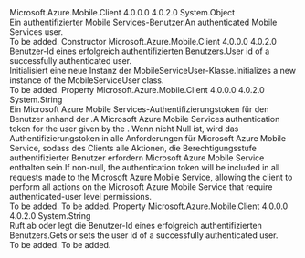 <Type Name="MobileServiceUser" FullName="Microsoft.WindowsAzure.MobileServices.MobileServiceUser">
  <TypeSignature Language="C#" Value="public class MobileServiceUser" />
  <TypeSignature Language="ILAsm" Value=".class public auto ansi beforefieldinit MobileServiceUser extends System.Object" />
  <TypeSignature Language="DocId" Value="T:Microsoft.WindowsAzure.MobileServices.MobileServiceUser" />
  <TypeSignature Language="VB.NET" Value="Public Class MobileServiceUser" />
  <TypeSignature Language="F#" Value="type MobileServiceUser = class" />
  <AssemblyInfo>
    <AssemblyName>Microsoft.Azure.Mobile.Client</AssemblyName>
    <AssemblyVersion>4.0.0.0</AssemblyVersion>
    <AssemblyVersion>4.0.2.0</AssemblyVersion>
  </AssemblyInfo>
  <Base>
    <BaseTypeName>System.Object</BaseTypeName>
  </Base>
  <Interfaces />
  <Docs>
    <summary>
            <span data-ttu-id="1d2f3-101">Ein authentifizierter Mobile Services-Benutzer.</span><span class="sxs-lookup"><span data-stu-id="1d2f3-101">An authenticated Mobile Services user.</span></span>
            </summary>
    <remarks>To be added.</remarks>
  </Docs>
  <Members>
    <Member MemberName=".ctor">
      <MemberSignature Language="C#" Value="public MobileServiceUser (string userId);" />
      <MemberSignature Language="ILAsm" Value=".method public hidebysig specialname rtspecialname instance void .ctor(string userId) cil managed" />
      <MemberSignature Language="DocId" Value="M:Microsoft.WindowsAzure.MobileServices.MobileServiceUser.#ctor(System.String)" />
      <MemberSignature Language="VB.NET" Value="Public Sub New (userId As String)" />
      <MemberSignature Language="F#" Value="new Microsoft.WindowsAzure.MobileServices.MobileServiceUser : string -&gt; Microsoft.WindowsAzure.MobileServices.MobileServiceUser" Usage="new Microsoft.WindowsAzure.MobileServices.MobileServiceUser userId" />
      <MemberType>Constructor</MemberType>
      <AssemblyInfo>
        <AssemblyName>Microsoft.Azure.Mobile.Client</AssemblyName>
        <AssemblyVersion>4.0.0.0</AssemblyVersion>
        <AssemblyVersion>4.0.2.0</AssemblyVersion>
      </AssemblyInfo>
      <Parameters>
        <Parameter Name="userId" Type="System.String" />
      </Parameters>
      <Docs>
        <param name="userId">
            <span data-ttu-id="1d2f3-102">Benutzer-Id eines erfolgreich authentifizierten Benutzers.</span><span class="sxs-lookup"><span data-stu-id="1d2f3-102">User id of a successfully authenticated user.</span></span>
            </param>
        <summary>
            <span data-ttu-id="1d2f3-103">Initialisiert eine neue Instanz der MobileServiceUser-Klasse.</span><span class="sxs-lookup"><span data-stu-id="1d2f3-103">Initializes a new instance of the MobileServiceUser class.</span></span>
            </summary>
        <remarks>To be added.</remarks>
      </Docs>
    </Member>
    <Member MemberName="MobileServiceAuthenticationToken">
      <MemberSignature Language="C#" Value="public virtual string MobileServiceAuthenticationToken { get; set; }" />
      <MemberSignature Language="ILAsm" Value=".property instance string MobileServiceAuthenticationToken" />
      <MemberSignature Language="DocId" Value="P:Microsoft.WindowsAzure.MobileServices.MobileServiceUser.MobileServiceAuthenticationToken" />
      <MemberSignature Language="VB.NET" Value="Public Overridable Property MobileServiceAuthenticationToken As String" />
      <MemberSignature Language="F#" Value="member this.MobileServiceAuthenticationToken : string with get, set" Usage="Microsoft.WindowsAzure.MobileServices.MobileServiceUser.MobileServiceAuthenticationToken" />
      <MemberType>Property</MemberType>
      <AssemblyInfo>
        <AssemblyName>Microsoft.Azure.Mobile.Client</AssemblyName>
        <AssemblyVersion>4.0.0.0</AssemblyVersion>
        <AssemblyVersion>4.0.2.0</AssemblyVersion>
      </AssemblyInfo>
      <ReturnValue>
        <ReturnType>System.String</ReturnType>
      </ReturnValue>
      <Docs>
        <summary>
            <span data-ttu-id="1d2f3-104">Ein Microsoft Azure Mobile Services-Authentifizierungstoken für den Benutzer anhand der <see cref="P:Microsoft.WindowsAzure.MobileServices.MobileServiceUser.UserId" />.</span><span class="sxs-lookup"><span data-stu-id="1d2f3-104">A Microsoft Azure Mobile Services authentication token for the user given by the <see cref="P:Microsoft.WindowsAzure.MobileServices.MobileServiceUser.UserId" />.</span></span> <span data-ttu-id="1d2f3-105">Wenn nicht Null ist, wird das Authentifizierungstoken in alle Anforderungen für Microsoft Azure Mobile Service, sodass des Clients alle Aktionen, die Berechtigungsstufe authentifizierter Benutzer erfordern Microsoft Azure Mobile Service enthalten sein.</span><span class="sxs-lookup"><span data-stu-id="1d2f3-105">If non-null, the authentication token will be included in all requests made to the Microsoft Azure Mobile Service, allowing the client to perform all actions on the Microsoft Azure Mobile Service that require authenticated-user level permissions.</span></span>
            </summary>
        <value>To be added.</value>
        <remarks>To be added.</remarks>
      </Docs>
    </Member>
    <Member MemberName="UserId">
      <MemberSignature Language="C#" Value="public virtual string UserId { get; set; }" />
      <MemberSignature Language="ILAsm" Value=".property instance string UserId" />
      <MemberSignature Language="DocId" Value="P:Microsoft.WindowsAzure.MobileServices.MobileServiceUser.UserId" />
      <MemberSignature Language="VB.NET" Value="Public Overridable Property UserId As String" />
      <MemberSignature Language="F#" Value="member this.UserId : string with get, set" Usage="Microsoft.WindowsAzure.MobileServices.MobileServiceUser.UserId" />
      <MemberType>Property</MemberType>
      <AssemblyInfo>
        <AssemblyName>Microsoft.Azure.Mobile.Client</AssemblyName>
        <AssemblyVersion>4.0.0.0</AssemblyVersion>
        <AssemblyVersion>4.0.2.0</AssemblyVersion>
      </AssemblyInfo>
      <ReturnValue>
        <ReturnType>System.String</ReturnType>
      </ReturnValue>
      <Docs>
        <summary>
            <span data-ttu-id="1d2f3-106">Ruft ab oder legt die Benutzer-Id eines erfolgreich authentifizierten Benutzers.</span><span class="sxs-lookup"><span data-stu-id="1d2f3-106">Gets or sets the user id of a successfully authenticated user.</span></span>
            </summary>
        <value>To be added.</value>
        <remarks>To be added.</remarks>
      </Docs>
    </Member>
  </Members>
</Type>